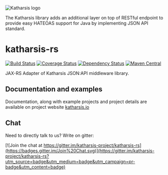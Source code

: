 ![Katharsis logo](http://katharsis.io/assets/img/engine_katharsis_github_4.png)

The Katharsis library adds an additional layer on top of RESTful endpoint to provide easy HATEOAS support for Java by implementing JSON API standard.

# katharsis-rs

[![Build Status](https://travis-ci.org/katharsis-project/katharsis-rs.svg?branch=development)](https://travis-ci.org/katharsis-project/katharsis-rs)
[![Coverage Status](https://coveralls.io/repos/katharsis-project/katharsis-rs/badge.svg?branch=development)](https://coveralls.io/r/katharsis-project/katharsis-rs?branch=development)
[![Dependency Status](https://www.versioneye.com/user/projects/56633a6cf376cc003c000a7c/badge.svg?style=flat)](https://www.versioneye.com/user/projects/56633a6cf376cc003c000a7c)
[![Maven Central](https://img.shields.io/maven-central/v/io.katharsis/katharsis-rs.svg)](http://mvnrepository.com/artifact/io.katharsis/katharsis-rs)

JAX-RS Adapter of Katharsis JSON:API middleware library.

## Documentation and examples
Documentation, along with example projects and project details are available on project website  [katharsis.io](http://katharsis.io) 

## Chat
Need to directly talk to us? Write on gitter: 

[![Join the chat at https://gitter.im/katharsis-project/katharsis-rs](https://badges.gitter.im/Join%20Chat.svg)](https://gitter.im/katharsis-project/katharsis-rs?utm_source=badge&utm_medium=badge&utm_campaign=pr-badge&utm_content=badge)
